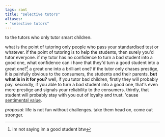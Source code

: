 ```yaml
---
tags: rant
title: "selective tutors"
aliases:
- "selective tutors"
---
```


to the tutors who only tutor smart children.

what is the point of tutoring only people who pass your standardised test or whatever. if the point of tutoring is to help the students, then surely you'd tutor everyone. if my tutor has no confidence to turn a bad student into a good one, what confidence can i have that they'd turn a good student into a great one?[^1] a great one into a brilliant one? if the tutor only chases prestige, it is painfully obvious to the consumers, the students and their parents. **but what is in it for you?** well, if you tutor bad children, firstly they will probably pay. secondly, if you able to turn a bad student into a good one, that's even more prestige and signals your reliability to the consumers. thirdly, that student will probably stay with you out of loyalty and trust. 'cause [sentimental value](sentimentalValue.md).

*proposal*: life is not fun without challenges. take them head on, come out stronger.

[^1]: im not saying im a good student btw